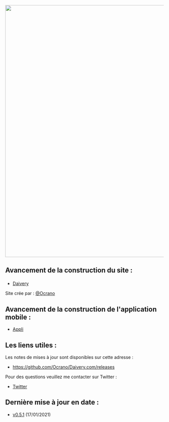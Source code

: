<p align="center">
   <img src="https://github.com/Ocrano/Ocrano.fr/blob/master/DAIVERY2.png" width="800">
</p>


## Avancement de la construction du site :</b></p>

- [Daivery](https://daivery.com) <br/>

Site crée par : [@Ocrano](https://twitter.com/srfoj)<br/>

## Avancement de la construction de l'application mobile :
- [Appli](https://github.com/Ocrano/Daivery.com/blob/master/MobileApp.md)


## Les liens utiles :

Les notes de mises à jour sont disponibles sur cette adresse :
* https://github.com/Ocrano/Daivery.com/releases

Pour des questions veuillez me contacter sur Twitter :
* [Twitter](https://twitter.com/srfoj)


## Dernière mise à jour en date : 
* [v0.5.1](https://github.com/Ocrano/Daivery.com/releases/tag/v0.5.1) (17/01/2021)
